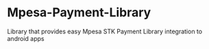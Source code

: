 # Mpesa-Payment-Library
Library that provides easy Mpesa STK Payment Library integration to android apps
